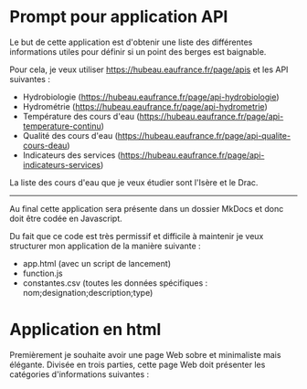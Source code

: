 # Prompt pour application API

Le but de cette application est d'obtenir une liste des différentes informations utiles pour définir si un point des berges est baignable.

Pour cela, je veux utiliser https://hubeau.eaufrance.fr/page/apis et les API suivantes : 

- Hydrobiologie (https://hubeau.eaufrance.fr/page/api-hydrobiologie)
- Hydrométrie (https://hubeau.eaufrance.fr/page/api-hydrometrie)
- Température des cours d'eau (https://hubeau.eaufrance.fr/page/api-temperature-continu)
- Qualité des cours d'eau (https://hubeau.eaufrance.fr/page/api-qualite-cours-deau)
- Indicateurs des services (https://hubeau.eaufrance.fr/page/api-indicateurs-services)

La liste des cours d'eau que je veux étudier sont l'Isère et le Drac.

---

Au final cette application sera présente dans un dossier MkDocs et donc doit être codée en Javascript.

Du fait que ce code est très permissif et difficile à maintenir je veux structurer mon application de la manière suivante : 

- app.html (avec un script de lancement)
- function.js
- constantes.csv (toutes les données spécifiques : nom;designation;description;type)

# Application en html

Premièrement je souhaite avoir une page Web sobre et minimaliste mais élégante. Divisée en trois parties, cette page Web doit présenter les catégories d'informations suivantes :